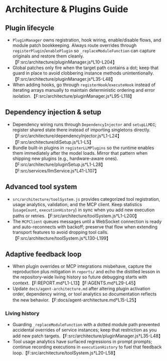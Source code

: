 # Architecture & Plugins Guide

## Plugin lifecycle

- `PluginManager` owns registration, hook wiring, enable/disable flows, and module patch bookkeeping. Always route overrides through `registerPlugin`/`enablePlugin` so `_replaceModuleFunction` can capture originals and restore them cleanly.【F:src/architecture/pluginManager.js†L10-L204】
- Global patches only fire when the target path contains a dot; keep that guard in place to avoid clobbering instance methods unintentionally.【F:src/architecture/pluginManager.js†L35-L48】
- When adding hooks, go through `registerHook`/`executeHook` instead of iterating arrays manually to maintain deterministic ordering and error isolation.【F:src/architecture/pluginManager.js†L95-L118】

## Dependency injection & setup

- Dependency wiring runs through `DependencyInjector` and `setupLLMDI`; register shared state there instead of importing singletons directly.【F:src/architecture/dependencyInjector.js†L1-L24】【F:src/architecture/diSetup.js†L1-L5】
- Bundle built-in plugins in `registerLLMPlugins` so the runtime enables them immediately after the model loads. Mirror that pattern when shipping new plugins (e.g., hardware-aware ones).【F:src/architecture/pluginSetup.js†L1-L28】【F:src/services/llmService.js†L41-L107】

## Advanced tool system

- `src/architecture/toolSystem.js` provides categorized tool registration, usage analytics, validation, and the MCP client. Keep statistics (`usageCount`, `executionHistory`) in sync when you add new execution paths or retries.【F:src/architecture/toolSystem.js†L1-L200】
- The `MCPClient` queues messages until a WebSocket connection is ready and auto-reconnects with backoff; preserve that flow when extending transport features to avoid dropping tool calls.【F:src/architecture/toolSystem.js†L130-L199】

## Adaptive feedback loop

- When plugin overrides or MCP integrations misbehave, capture the reproduction plus mitigation in `reports/` and echo the distilled lesson in the repository-wide living history so future debugging starts with context.【F:REPORT.md†L1-L13】【F:AGENTS.md†L29-L45】
- Update `docs/agent-architecture.md` after altering plugin activation order, dependency wiring, or tool analytics so documentation reflects the new behavior.【F:docs/agent-architecture.md†L15-L25】

### Living history

- Guarding `_replaceModuleFunction` with a dotted module path prevented accidental overrides of service instances; keep that restriction as you add new patch targets.【F:src/architecture/pluginManager.js†L35-L48】
- Tool usage analytics have surfaced regressions in prompt prompts; continue recording executions in `executionHistory` to fuel that feedback loop.【F:src/architecture/toolSystem.js†L20-L58】
